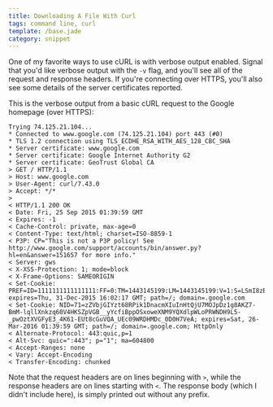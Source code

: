 ```yaml
---
title: Downloading A File With Curl
tags: command line, curl
template: /base.jade
category: snippet
---
```


One of my favorite ways to use cURL is with verbose output enabled. Signal that you'd like verbose output with the `-v` flag, and you'll see all of the request and response headers. If you're connecting over HTTPS, you'll also see some details of the server certificates reported.

This is the verbose output from a basic cURL request to the Google homepage (over HTTPS):

```
Trying 74.125.21.104...
* Connected to www.google.com (74.125.21.104) port 443 (#0)
* TLS 1.2 connection using TLS_ECDHE_RSA_WITH_AES_128_CBC_SHA
* Server certificate: www.google.com
* Server certificate: Google Internet Authority G2
* Server certificate: GeoTrust Global CA
> GET / HTTP/1.1
> Host: www.google.com
> User-Agent: curl/7.43.0
> Accept: */*
>
< HTTP/1.1 200 OK
< Date: Fri, 25 Sep 2015 01:39:59 GMT
< Expires: -1
< Cache-Control: private, max-age=0
< Content-Type: text/html; charset=ISO-8859-1
< P3P: CP="This is not a P3P policy! See http://www.google.com/support/accounts/bin/answer.py?hl=en&answer=151657 for more info."
< Server: gws
< X-XSS-Protection: 1; mode=block
< X-Frame-Options: SAMEORIGIN
< Set-Cookie: PREF=ID=1111111111111111:FF=0:TM=1443145199:LM=1443145199:V=1:S=LSmI8zBYHJ4je4Kw; expires=Thu, 31-Dec-2015 16:02:17 GMT; path=/; domain=.google.com
< Set-Cookie: NID=71=zZVbjGIYzt68RPik1DnacmXIuInHtQjU7MOJpDz1g8AKZ7-BmM-lqllXnkzq60V4HKSZpVGB__yYcfiBppOSxoweXNM9YQXdlpWLoPRWNDH9L5-_pwOztXVGFyE3_4K61-EUt8cGuVQA_UEc09WRDHMDc_0D0H7VeA; expires=Sat, 26-Mar-2016 01:39:59 GMT; path=/; domain=.google.com; HttpOnly
< Alternate-Protocol: 443:quic,p=1
< Alt-Svc: quic=":443"; p="1"; ma=604800
< Accept-Ranges: none
< Vary: Accept-Encoding
< Transfer-Encoding: chunked
```

Note that the request headers are on lines beginning with `>`, while the response headers are on lines starting with `<`. The response body (which I didn't include here), is simply printed out without any prefix.
